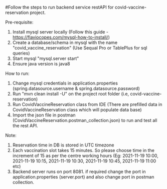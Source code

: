 #Follow the steps to run backend service restAPI for covid-vaccine-reservation project. 

Pre-requisite: 
1) Install mysql server locally (Follow this guide - https://flaviocopes.com/mysql-how-to-install/)
2) Create a database/schema in mysql with the name "covid_vaccine_reservation" (Use Sequal Pro or TablePlus for sql queries)
3) Start mysql "mysql.server start"
4) Ensure java version is java8

How to run: 
1) Change mysql credentials in application.properties (spring.datasource.username & spring.datasource.password)
2) Run "mvn clean install -U" on the project root folder (i.e, covid-vaccine-reservation)
3) Run CovidVaccineReservation class from IDE (There are prefilled data in CovidVaccineReservation class which will populate data base)
4) Import the json file in postman (CovidVaccineReservation.postman_collection.json) to run and test all the rest API. 

Note:
1) Reservation time in DB is stored in UTC timezone
2) Each vaccination slot takes 15 minutes. So please choose time in the increment of 15 as per the centre working hours 
(Eg: 2021-11-19 10:00, 2021-11-19 10:15, 2021-11-19 10:30, 2021-11-19 10:45, 2021-11-19 11:00 etc)
3) Backend server runs on port 8081. if required change the port in application.properties (server.port) and also change port in postman collection. 
